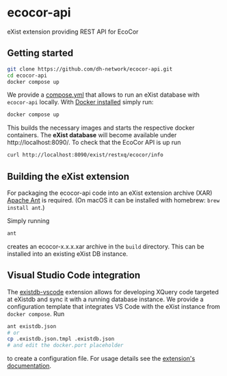 # ecocor-api

eXist extension providing REST API for EcoCor

## Getting started

```sh
git clone https://github.com/dh-network/ecocor-api.git
cd ecocor-api
docker compose up
```

We provide a [compose.yml](compose.yml) that allows to run an eXist database
with `ecocor-api` locally. With
[Docker installed](https://docs.docker.com/get-docker/) simply run:

```sh
docker compose up
```

This builds the necessary images and starts the respective docker containers.
The **eXist database** will become available under http://localhost:8090/.
To check that the EcoCor API is up run

```sh
curl http://localhost:8090/exist/restxq/ecocor/info
```

## Building the eXist extension

For packaging the ecocor-api code into an eXist extension archive (XAR)
[Apache Ant](https://ant.apache.org) is required. (On macOS it can be installed
with homebrew: `brew install ant`.)

Simply running

```sh
ant
```

creates an  ecocor-x.x.x.xar archive in the `build` directory. This can be
installed into an existing eXist DB instance.

## Visual Studio Code integration

The [existdb-vscode](https://marketplace.visualstudio.com/items?itemName=eXist-db.existdb-vscode)
extension allows for developing XQuery code targeted at eXistdb and sync it with
a running database instance. We provide a configuration template that integrates
VS Code with the eXist instance from `docker compose`. Run

```sh
ant existdb.json
# or
cp .existdb.json.tmpl .existdb.json
# and edit the docker.port placeholder
```

to create a configuration file. For usage details see the
[extension's documentation](https://marketplace.visualstudio.com/items?itemName=eXist-db.existdb-vscode).
